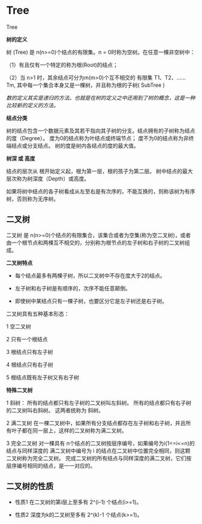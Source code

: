 # Tree
Tree

**树的定义**

树 (Tree) 是 n(n>=0)个结点的有限集。n = 0时称为空树。在任意一棵非空树中：

（1）有且仅有一个特定的称为根(Root)的结点；

（2）当 n>1 时，其余结点可分为m(m>0)个互不相交的 有限集 T1、T2、......  Tm, 其中每一个集合本身又是一棵树，并且称为根的子树( SubTree )

*数的定义其实是递归的方法。也就是在树的定义之中还用到了树的概念，这是一种比较新的定义的方法。*

**结点分类**

树的结点包含一个数据元素及其若干指向其子树的分支。结点拥有的子树称为结点的度（Degree）。
度为0的结点称为叶结点或终端节点；
度不为0的结点称为非终端结点或分支结点。
树的度是树内各结点的度的最大值。

**树深 或 高度**

结点的层次从 根开始定义起，根为第一层，根的孩子为第二层。
树中结点的最大层次称为树深度（Depth）或高度。

如果将树中结点的各子树看成从左至右是有次序的，不能互换的，则称该树为有序树，否则称为无序树。


## 二叉树

二叉树 是 n(n>=0)个结点的有限集合，该集合或者为空集(称为空二叉树)，或者由一个根节点和两棵互不相交的，分别称为根节点的左子树和右子树的二叉树组成。

**二叉树特点**

* 每个结点最多有两棵子树，所以二叉树中不存在度大于2的结点。		

* 左子树和右子树是有顺序的，次序不能任意颠倒。

* 即使树中某结点只有一棵子树，也要区分它是左子树还是右子树。

二叉树具有五种基本形态：

1 空二叉树

2 只有一个根结点

3 根结点只有左子树

4 根结点只有右子树

5 根结点既有左子树又有右子树


**特殊二叉树**

1 斜树：
所有的结点都只有左子树的二叉树叫左斜树。
所有的结点都只有右子树的二叉树叫右斜树。
这两者统称为 斜树。

2 满二叉树
在一棵二叉树中，如果所有分支结点都存在左子树和右子树，并且所有叶子都在同一层上，这样的二叉树称为满二叉树。

3 完全二叉树
对一棵具有 n个结点的二叉树按层序编号，如果编号为i(1<=i<=n)的 结点与同样深度的 满二叉树中编号为 i 的结点在二叉树中位置完全相同，则这颗二叉树称为完全二叉树。
完成二叉树的所有结点与同样深度的满二叉树，它们按层序编号相同的结点，是一一对应的。


## 二叉树的性质

* 性质1 在二叉树的第i层上至多有 2^(i-1) 个结点(i>=1)。		

* 性质2 深度为k的二叉树至多有 2^(k)-1 个结点(k>=1)。	



